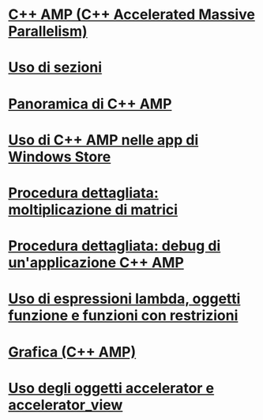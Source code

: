 # [C++ AMP (C++ Accelerated Massive Parallelism)](cpp-amp-cpp-accelerated-massive-parallelism.md)
# [Uso di sezioni](using-tiles.md)
# [Panoramica di C++ AMP](cpp-amp-overview.md)
# [Uso di C++ AMP nelle app di Windows Store](using-cpp-amp-in-windows-store-apps.md)
# [Procedura dettagliata: moltiplicazione di matrici](walkthrough-matrix-multiplication.md)
# [Procedura dettagliata: debug di un'applicazione C++ AMP](walkthrough-debugging-a-cpp-amp-application.md)
# [Uso di espressioni lambda, oggetti funzione e funzioni con restrizioni](using-lambdas-function-objects-and-restricted-functions.md)
# [Grafica (C++ AMP)](graphics-cpp-amp.md)
# [Uso degli oggetti accelerator e accelerator_view](using-accelerator-and-accelerator-view-objects.md)
